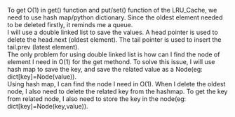 To get O(1) in get() function and put/set() function of the LRU_Cache, we need to use hash map/python dictionary.
Since the oldest element needed to be deleted firstly, it reminds me a queue.    
I will use a double linked list to save the values. A head pointer is used to delete the head.next (oldest element). The tail pointer is used to insert the tail.prev (latest element).    
The only problem for using double linked list is how can I find the node of element I need in O(1) for the get methond. To solve this issue, I will use hash map to save the key, and save the related value as a Node(eg: dict[key]=Node(value)).    
Using hash map, I can find the node I need in O(1). When I delete the oldest node, I also need to delete the related key from the hashmap. To get the key from related node, I also need to store the key in the node(eg: dict[key]=Node(key,value)).    